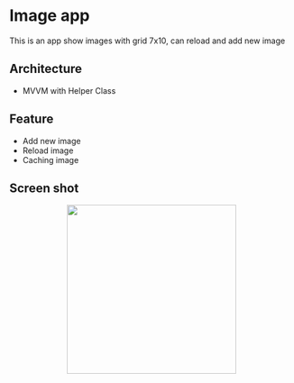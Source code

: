 # Image app

This is an app show images with grid 7x10, can reload and add new image

## Architecture
- MVVM with Helper Class

## Feature
- Add new image
- Reload image
- Caching image

## Screen shot

<p align="center">
 <img src="https://github.com/user-attachments/assets/898cb402-73e8-4b3b-b17f-666c1e7c5da2" width="300">
</p>


